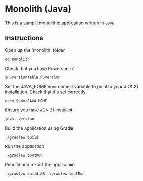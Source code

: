 # Monolith (Java)

This is a sample monolithic application written in Java.

## Instructions

Open up the 'monolith' folder

```shell
cd monolith
```

Check that you have Powershell 7

```shell
$PSVersionTable.PSVersion
```

Set the JAVA_HOME environment variable to point to your JDK 21 installation. Check that it's set correctly

```shell
echo $env:JAVA_HOME
```

Ensure you have JDK 21 installed

```shell
java -version
```

Build the application using Gradle

```shell
./gradlew build
```

Run the application

```shell
.\gradlew bootRun
```

Rebuild and restart the application

```shell
.\gradlew build && .\gradlew bootRun
```

